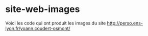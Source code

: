 # site-web-images
Voici les code qui ont produit les images du site http://perso.ens-lyon.fr/yoann.coudert-osmont/
